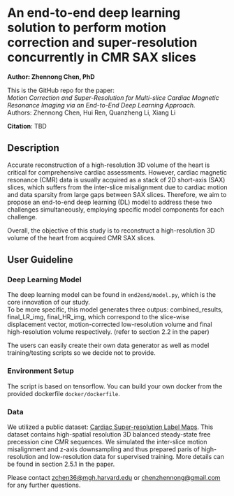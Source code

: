# An end-to-end deep learning solution to perform motion correction and super-resolution concurrently in CMR SAX slices
**Author: Zhennong Chen, PhD**<br />

This is the GitHub repo for the paper: <br />
*Motion Correction and Super-Resolution for Multi-slice Cardiac Magnetic Resonance Imaging via an End-to-End Deep Learning Approach.*<br />
Authors: Zhennong Chen, Hui Ren, Quanzheng Li, Xiang Li<br />

**Citation**: TBD

## Description
Accurate reconstruction of a high-resolution 3D volume of the heart is critical for comprehensive cardiac assessments. However, cardiac magnetic resonance (CMR) data is usually acquired as a stack of 2D short-axis (SAX) slices, which suffers from the inter-slice misalignment due to cardiac motion and data sparsity from large gaps between SAX slices. Therefore, we aim to propose an end-to-end deep learning (DL) model to address these two challenges simultaneously, employing specific model components for each challenge. <br />

Overall, the objective of this study is to reconstruct a high-resolution 3D volume of the heart from acquired CMR SAX slices.<br />


## User Guideline
### Deep Learning Model
The deep learning model can be found in ```end2end/model.py```, which is the core innovation of our study.<br />
To be more specific, this model generates three outpus: combined_results, final_LR_img, final_HR_img, which correspond to the slice-wise displacement vector, motion-corrected low-resolution volume and final high-resolution volume respectively. (refer to section 2.2 in the paper)<br />

The users can easily create their own data generator as well as model training/testing scripts so we decide not to provide.


### Environment Setup
The script is based on tensorflow. You can build your own docker from the provided dockerfile ```docker/dockerfile```. <br />
    

### Data 
We utilized a public dataset: [Cardiac Super-resolution Label Maps](https://data.mendeley.com/datasets/pw87p28). This dataset contains high-spatial resolution 3D balanced steady-state free precession cine CMR sequences. We simulated the inter-slice motion misalignment and z-axis downsampling and thus prepared paris of high-resolution and low-resolution data for supervised training. More details can be found in section 2.5.1 in the paper.

Please contact zchen36@mgh.harvard.edu or chenzhennong@gmail.com for any further questions.




